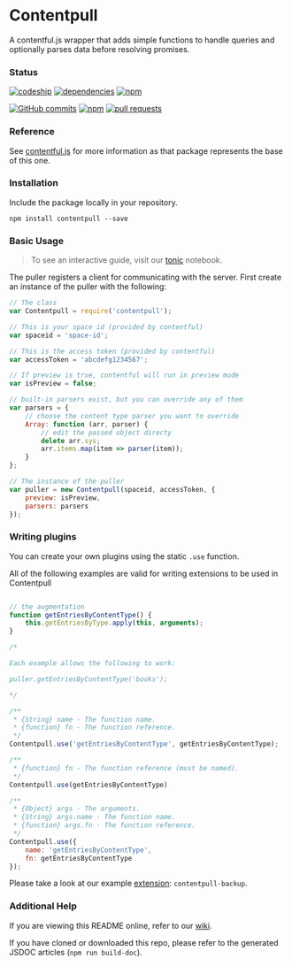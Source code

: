# Contentpull

A contentful.js wrapper that adds simple functions to handle queries and optionally parses data before resolving promises.

### Status

[![codeship](https://img.shields.io/codeship/69d35670-df2d-0133-e854-1ae6aaced788/master.svg?maxAge=0&style=flat)](#)
[![dependencies](https://david-dm.org/remedyhealth/contentpull.svg)](#)
[![npm](https://img.shields.io/npm/v/contentpull.svg?maxAge=0&style=flat)](https://www.npmjs.com/package/contentpull)

[![GitHub commits](https://img.shields.io/github/commits-since/remedyhealth/contentpull/v1.0.0.svg?maxAge=0&style=flat)](https://github.com/remedyhealth/contentpull/commits/master)
[![npm](https://img.shields.io/npm/l/contentpull.svg?maxAge=0&style=flat)](https://raw.githubusercontent.com/remedyhealth/contentpull/master/LICENSE)
[![pull requests](https://img.shields.io/badge/pull%20requests-accepting-brightgreen.svg?style=flat)](https://github.com/remedyhealth/contentpull/fork)

### Reference

See [contentful.js](https://github.com/contentful/contentful.js) for more information as that package represents the base of this one.

### Installation

Include the package locally in your repository.

`npm install contentpull --save`

### Basic Usage

> To see an interactive guide, visit our [tonic](https://tonicdev.com/mrsteele/contentpull) notebook.

The puller registers a client for communicating with the server. First create an instance of the puller with the following:

```javascript
// The class
var Contentpull = require('contentpull');

// This is your space id (provided by contentful)
var spaceid = 'space-id';

// This is the access token (provided by contentful)
var accessToken = 'abcdefg1234567';

// If preview is true, contentful will run in preview mode
var isPreview = false;

// built-in parsers exist, but you can override any of them
var parsers = {
    // choose the content type parser you want to override
    Array: function (arr, parser) {
        // edit the passed object directy
        delete arr.sys;
        arr.items.map(item => parser(item));
    }
};

// The instance of the puller
var puller = new Contentpull(spaceid, accessToken, {
    preview: isPreview,
    parsers: parsers
});
```

### Writing plugins

You can create your own plugins using the static `.use` function.

All of the following examples are valid for writing extensions to be used in Contentpull

```javascript

// the augmentation
function getEntriesByContentType() {
    this.getEntriesByType.apply(this, arguments);
}

/*

Each example allows the following to work:

puller.getEntriesByContentType('books');

*/

/**
 * {String} name - The function name.
 * {function} fn - The function reference.
 */
Contentpull.use('getEntriesByContentType', getEntriesByContentType);

/**
 * {function} fn - The function reference (must be named).
 */
Contentpull.use(getEntriesByContentType)

/**
 * {Object} args - The arguments.
 * {String} args.name - The function name.
 * {function} args.fn - The function reference.
 */
Contentpull.use({
    name: 'getEntriesByContentType',
    fn: getEntriesByContentType
});
```

Please take a look at our example 
[extension](https://github.com/remedyhealth/contentpull-backup): `contentpull-backup`.

### Additional Help

If you are viewing this README online, refer to our [wiki](https://github.com/remedyhealth/contentpull/wiki).

If you have cloned or downloaded this repo, please refer to the generated JSDOC articles (`npm run build-doc`).
